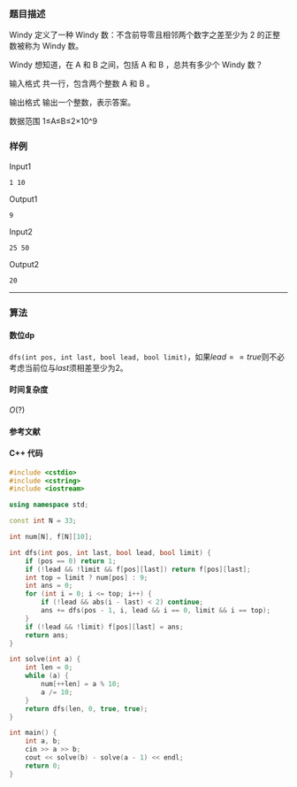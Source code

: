 ### 题目描述

Windy 定义了一种 Windy 数：不含前导零且相邻两个数字之差至少为  2  的正整数被称为 Windy 数。

Windy 想知道，在  A  和  B  之间，包括  A  和  B ，总共有多少个 Windy 数？

输入格式
共一行，包含两个整数  A  和  B 。

输出格式
输出一个整数，表示答案。

数据范围
1≤A≤B≤2×10^9

### 样例

Input1

```
1 10
```

Output1

```
9
```

Input2

```
25 50
```

Output2

```
20
```

----------

### 算法
#### 数位dp

`dfs(int pos, int last, bool lead, bool limit)`，如果$lead == true$则不必考虑当前位与$last$须相差至少为2。

#### 时间复杂度

$O(?)$

#### 参考文献

#### C++ 代码

``` cpp
#include <cstdio>
#include <cstring>
#include <iostream>

using namespace std;

const int N = 33;

int num[N], f[N][10];

int dfs(int pos, int last, bool lead, bool limit) {
    if (pos == 0) return 1;
    if (!lead && !limit && f[pos][last]) return f[pos][last];
    int top = limit ? num[pos] : 9;
    int ans = 0;
    for (int i = 0; i <= top; i++) {
        if (!lead && abs(i - last) < 2) continue;
        ans += dfs(pos - 1, i, lead && i == 0, limit && i == top);
    }
    if (!lead && !limit) f[pos][last] = ans;
    return ans;
}

int solve(int a) {
    int len = 0;
    while (a) {
        num[++len] = a % 10;
        a /= 10;
    }
    return dfs(len, 0, true, true);
}

int main() {
    int a, b;
    cin >> a >> b;
    cout << solve(b) - solve(a - 1) << endl;
    return 0;
}
```